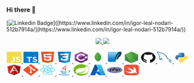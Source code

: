 ### Hi there 👋
[![Linkedin Badge](https://img.shields.io/badge/-igor&#8208;nodari-blue?style=flat-square&logo=Linkedin&logoColor=white&link=[[[https://www.linkedin.com/in/igor-leal-nodari-512b7914a/](https://www.linkedin.com/in/igor-leal-nodari-512b7914a/)](https://www.linkedin.com/in/igor-leal-nodari-512b7914a/)](https://www.linkedin.com/in/igor-leal-nodari-512b7914a/))]([https://www.linkedin.com/in/igor-leal-nodari-512b7914a/](https://www.linkedin.com/in/igor-leal-nodari-512b7914a/))

<div align="center">
  <a href="https://github.com/igornodari">
  <img height="180em" src="https://github-readme-stats.vercel.app/api?username=IgorNodari&show_icons=true&theme=dracula&include_all_commits=true&count_private=false"/>
  <img height="180em" src="https://github-readme-stats.vercel.app/api/top-langs/?username=igornodari&layout=compact&langs_count=7&theme=dracula"/>
</div>
<div style="display: inline_block"><br>
         <img style="align-items:center;" alt="Rafa-Js" height="30" width="40" src="https://raw.githubusercontent.com/devicons/devicon/master/icons/javascript/javascript-plain.svg">
            <img style="align-items:center;" alt="Rafa-Ts" height="30" width="40" src="https://raw.githubusercontent.com/devicons/devicon/master/icons/typescript/typescript-plain.svg">
            <img style="align-items:center;" alt="Rafa-HTML" height="30" width="40" src="https://raw.githubusercontent.com/devicons/devicon/master/icons/html5/html5-original.svg">
            <img style="align-items:center;" alt="Rafa-CSS" height="30" width="40" src="https://raw.githubusercontent.com/devicons/devicon/master/icons/css3/css3-original.svg">
            <img style="align-items:center;" alt="Rafa-Csharp" height="30" width="40" src="https://raw.githubusercontent.com/devicons/devicon/master/icons/csharp/csharp-original.svg">
            <img style="align-items:center;" alt="Rafa-MongoDb" height="30" width="40" src="https://raw.githubusercontent.com/devicons/devicon/master/icons/mongodb/mongodb-original.svg">
            <img style="align-items:center;" alt="Rafa-SQLite" height="30" width="40" src="https://raw.githubusercontent.com/devicons/devicon/master/icons/sqlite/sqlite-original.svg">
            <img style="align-items:center;" alt="Rafa-Nodejs" height="30" width="40" src="https://raw.githubusercontent.com/devicons/devicon/master/icons/nodejs/nodejs-original.svg">
            <img style="align-items:center;" alt="Rafa-Github" height="30" width="40" src="https://raw.githubusercontent.com/devicons/devicon/master/icons/github/github-original.svg">
            <img style="align-items:center;" alt="Rafa-Github" height="30" width="40" src="https://raw.githubusercontent.com/devicons/devicon/master/icons/mysql/mysql-original.svg">
            <img style="align-items:center;" alt="Rafa-Github" height="30" width="40" src="https://raw.githubusercontent.com/devicons/devicon/master/icons/python/python-original.svg">
            <img style="align-items:center;" alt="Rafa-Github" height="30" width="40" src="https://raw.githubusercontent.com/devicons/devicon/master/icons/angularjs/angularjs-original.svg">
            <img style="align-items:center;" alt="Rafa-Github" height="30" width="40" src="https://raw.githubusercontent.com/devicons/devicon/master/icons/git/git-original.svg">
            <img style="align-items:center;" alt="Rafa-Github" height="30" width="40" src="https://raw.githubusercontent.com/devicons/devicon/master/icons/react/react-original.svg">
  <img style="align-items:center;" alt="Rafa-Github" height="30" width="40" src="https://raw.githubusercontent.com/devicons/devicon/master/icons/java/java-original.svg">
  <img style="align-items:center;" alt="Rafa-Github" height="30" width="40" src="https://raw.githubusercontent.com/devicons/devicon/master/icons/spring/spring-original.svg">
    <img style="align-items:center;" alt="Rafa-Github" height="30" width="40" src="https://raw.githubusercontent.com/devicons/devicon/master/icons/azure/azure-original.svg">
   <img style="align-items:center;" alt="Rafa-Github" height="30" width="40" src="https://raw.githubusercontent.com/devicons/devicon/master/icons/php/php-original.svg">
      <img style="align-items:center;" alt="Rafa-Github" height="30" width="40" src="https://raw.githubusercontent.com/devicons/devicon/master/icons/swift/swift-original.svg">
</div>
